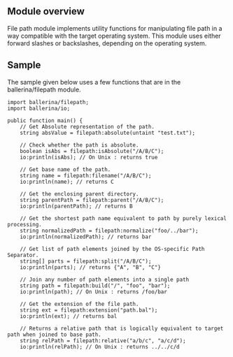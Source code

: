 ## Module overview
File path module implements utility functions for manipulating file path in a way compatible with the target operating 
system. 
This module uses either forward slashes or backslashes, depending on the operating system.

## Sample
The sample given below uses a few functions that are in the ballerina/filepath module.

```ballerina
import ballerina/filepath;
import ballerina/io;

public function main() {
    // Get Absolute representation of the path.
    string absValue = filepath:absolute(untaint "test.txt");

    // Check whether the path is absolute.
    boolean isAbs = filepath:isAbsolute("/A/B/C");
    io:println(isAbs); // On Unix : returns true
    
    // Get base name of the path.
    string name = filepath:filename("/A/B/C");
    io:println(name); // returns C

    // Get the enclosing parent directory.
    string parentPath = filepath:parent("/A/B/C");
    io:println(parentPath); // returns B
    
    // Get the shortest path name equivalent to path by purely lexical processing.
    string normalizedPath = filepath:normalize("foo/../bar");
    io:println(normalizedPath); // returns bar
    
    // Get list of path elements joined by the OS-specific Path Separator.
    string[] parts = filepath:split("/A/B/C");
    io:println(parts); // returns {"A", "B", "C"} 
    
    // Join any number of path elements into a single path
    string path = filepath:build("/", "foo", "bar");
    io:println(path); // On Unix : returns /foo/bar
    
    // Get the extension of the file path.
    string ext = filepath:extension("path.bal");
    io:println(ext); // returns bal
    
    // Returns a relative path that is logically equivalent to target path when joined to base path.
    string relPath = filepath:relative("a/b/c", "a/c/d");
    io:println(relPath); // On Unix : returns ../../c/d
```